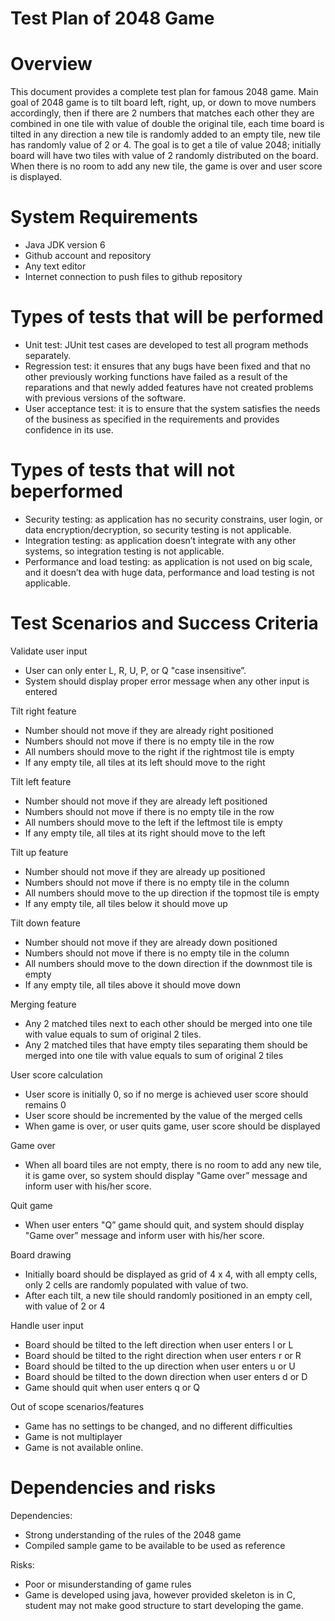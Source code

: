 
Test Plan of 2048 Game 
=======================


Overview 
=========
This document provides a complete test plan for famous 2048 game.
Main goal of 2048 game is to tilt board left, right, up, or down to move numbers accordingly, then if there are 2 numbers that matches each other 
they are combined in one tile with value of double the original tile, each time board is tilted in any direction a new tile is randomly added to an empty tile,
new tile has randomly value of 2 or 4.
The goal is to get a tile of value 2048; initially board will have two tiles with value of 2 randomly distributed on the board. 
When there is no room to add any new tile, the game is over and user score is displayed.


System Requirements 
====================
-	Java JDK version 6
-	Github account and repository
-	Any text editor
-	Internet connection to push files to github repository


Types of tests that will be performed
======================================
-	Unit test:  JUnit test cases are developed to test all program methods separately.
-	Regression test: it ensures that any bugs have been fixed and that no other previously working functions have failed as a result of the reparations and that newly added features have not created problems with previous versions of the software.
-	User acceptance test: it is to ensure that the system satisfies the needs of the business as specified in the requirements and provides confidence in its use.


Types of tests that will not beperformed
=========================================
-	Security testing: as application has no security constrains, user login, or data encryption/decryption, so security testing is not applicable.
-	Integration testing: as application doesn’t integrate with any other systems, so integration testing is not applicable.
-	Performance and load testing: as application is not used on big scale, and it doesn’t dea with huge data, performance and load testing is not applicable.



Test Scenarios and Success Criteria
=====================================
Validate user input
-	User can only enter L, R, U, P, or Q "case insensitive”.
-	System should display proper error message when any other input is entered

Tilt right feature
-	Number should not move if they are already right positioned
-	Numbers should not move if there is no empty tile in the row
-	All numbers should move to the right if the rightmost tile is empty
-	If any empty tile, all tiles at its left should move to the right

Tilt left feature
-	Number should not move if they are already left positioned
-	Numbers should not move if there is no empty tile in the row
-	All numbers should move to the left if the leftmost tile is empty
-	If any empty tile, all tiles at its right should move to the left

Tilt up feature
-	Number should not move if they are already up positioned
-	Numbers should not move if there is no empty tile in the column
-	All numbers should move to the up direction if the topmost tile is empty
-	If any empty tile, all tiles below it should move up

Tilt down feature
-	Number should not move if they are already down positioned
-	Numbers should not move if there is no empty tile in the column
-	All numbers should move to the down direction if the downmost tile is empty
-	If any empty tile, all tiles above it should move down

Merging feature
-	Any 2 matched tiles next to each other should be merged into one tile with value equals to sum of original 2 tiles.
-	Any 2 matched tiles that have empty tiles separating them should be merged into one tile with value equals to sum of original 2 tiles

User score calculation
-	User score is initially 0, so if no merge is achieved user score should remains 0
-	User score should be incremented by the value of the merged cells
-	When game is over, or user quits game, user score should be displayed

Game over 
-	When all board tiles are not empty, there is no room to add any new tile, it is game over, 
so system should display "Game over” message and inform user with his/her score.

Quit game
-	When user enters "Q” game should quit, and system should display "Game over” message and inform user with his/her score.

Board drawing
-	Initially board should be displayed as grid of 4 x 4, with all empty cells, only 2 cells are randomly populated with value of two.
-	After each tilt, a new tile should randomly positioned in an empty cell, with value of 2 or 4

Handle user input
-	Board should be tilted to the left direction when user enters l or L
-	Board should be tilted to the right direction when user enters r or R
-	Board should be tilted to the up direction when user enters u or U
-	Board should be tilted to the down direction when user enters d or D
-	Game should quit when user enters q or Q

Out of scope scenarios/features
-	Game has no settings to be changed, and no different difficulties
-	Game is not multiplayer
-	Game is not available online.


Dependencies and risks
=======================

Dependencies:
-	Strong understanding of the rules of the 2048 game
-	Compiled sample game to be available to be used as reference

Risks:
-	Poor or misunderstanding of game rules
-	Game is developed using java, however provided skeleton is in C, student may not make good structure to start developing the game.
